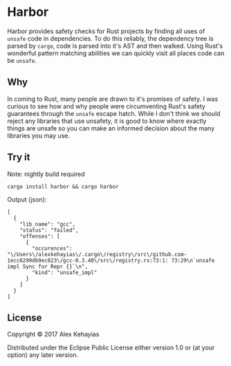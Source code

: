 # Harbor

Harbor provides safety checks for Rust projects by finding all uses of `unsafe` code in dependencies. To do this reliably, the dependency tree is parsed by `cargo`, code is parsed into it's AST and then walked. Using Rust's wonderful pattern matching abilities we can quickly visit all places code can be `unsafe`.

## Why

In coming to Rust, many people are drawn to it's promises of safety. I was curious to see how and why people were circumventing Rust's safety guarantees through the `unsafe` escape hatch. While I don't think we should reject any libraries that use unsafety, it is good to know where exactly things are unsafe so you can make an informed decision about the many libraries you may use.

## Try it

Note: nightly build required

```
cargo install harbor && cargo harbor
```

Output (json):

```
[
  {
    "lib_name": "gcc",
    "status": "failed",
    "offenses": [
      {
        "occurences": "\/Users\/alexkehayias\/.cargo\/registry\/src\/github.com-1ecc6299db9ec823\/gcc-0.3.40\/src\/registry.rs:73:1: 73:29\n`unsafe impl Sync for Repr {}`\n",
        "kind": "unsafe_impl"
      }
	]
  }
]
```

## License

Copyright © 2017 Alex Kehayias

Distributed under the Eclipse Public License either version 1.0 or (at your option) any later version.
